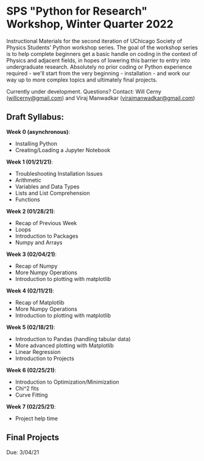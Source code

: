 # SPS "Python for Research" Workshop, Winter Quarter 2022

Instructional Materials for the second iteration of UChicago Society of Physics Students' Python workshop series. The goal of the workshop series is to help complete beginners get a basic handle on coding in the context of Physics and adjacent fields, in hopes of lowering this barrier to entry into undergraduate research. Absolutely no prior coding or Python experience required - we'll start from the very beginning - installation - and work our way up to more complex topics and ultimately final projects.

 Currently under development. Questions? Contact: Will Cerny (willcerny@gmail.com) and Viraj Manwadkar (virajmanwadkar@gmail.com)

## Draft Syllabus:

**Week 0 (asynchronous)**:
- Installing Python 
- Creating/Loading a Jupyter Notebook

**Week 1 (01/21/21)**:
- Troubleshooting Installation Issues
- Arithmetic 
- Variables and Data Types 
- Lists and List Comprehension 
- Functions

**Week 2 (01/28/21)**:
- Recap of Previous Week
- Loops
- Introduction to Packages
- Numpy and Arrays 

**Week 3 (02/04/21)**:
- Recap of Numpy
- More Numpy Operations
- Introduction to plotting with matplotlib

**Week 4 (02/11/21)**:
- Recap of Matplotlib
- More Numpy Operations
- Introduction to plotting with matplotlib

**Week 5 (02/18/21)**:
- Introduction to Pandas (handling tabular data)
- More advanced plotting with Matplotlib
- Linear Regression
- Introduction to Projects

**Week 6 (02/25/21)**:
- Introduction to Optimization/Minimization
- Chi^2 fits 
- Curve Fitting

**Week 7 (02/25/21)**:
- Project help time

## Final Projects 
Due: 3/04/21


